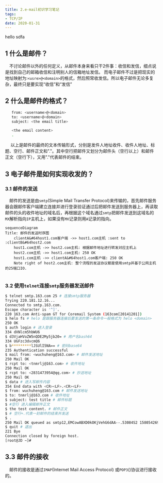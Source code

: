 ```yaml
---
title: 2.e-mail初识学习笔记
tags:
- TCP/IP
date: 2020-01-31
---
```

hello
sdfa

## 1 什么是邮件？
&emsp;不讨论邮件以外的任何定义，从邮件本身来看只干2件事：收信和发信，细点说是找到自己的邮箱收信和注明别人的信箱地址发信。
而电子邮件不过是把现实的地址映射为:`<usre>@<domain>`的格式，然后照常收发信。所以电子邮件无论多复杂，最终只是要实现“收信”和“发信”

<!-- more -->

## 2 什么是邮件的格式？
``` bash
   from: <username>@<domain>
   to: <username>@<domain>
   subject: <the email title>
   
   <the email content>
   .
```
&emsp; 以上是邮件的最终的文本传输形式，分别是发件人地址收件、收件人地址、标题、空行、邮件正文和"."。其中空行把邮件又划分为邮件头（空行以上）和邮件正文（空行下），又用"."代表邮件的结束。


## 3 电子邮件是如何实现收发的？

### 3.1 邮件的发送

&emsp;邮件的发送是由`smtp`(Simple Mail Transfer Protocol)来传输的，首先邮件服务器会跟邮件客户端建立连接并进行登录验证通过后把邮件发送到服务器上，再读取邮件的头的收件地址的域名后，再根据这个域名通过`smtp`把邮件发送到这域名的`MX`解析指向`IP`主机上，如果没有`MX`记录则用`A`记录的指向。

``` mermaid
sequenceDiagram
Title: 邮件的发送时序图
    clientA&#64host1.com客户端 ->> host1.com主机 :sent to :clientB&#64host2.com
    host1.com主机 ->> host2.com主机: 根据邮件地址进行转发对应主机上
    host2.com主机 ->> host1.com主机: 250 OK
    host1.com主机 ->> clientA&#64host1.com客户端: 250 OK
    Note right of host2.com主机: 整个流程的发送协议都是使用smtp并基于公网主机的25端口IO.
    
```

### 3.2 使用`telnet`连接`smtp`服务器发送邮件
``` bash
$ telnet smtp.163.com 25 # 连接smtp服务器
Trying 220.181.12.16...
Connected to smtp.163.com.
Escape character is '^]'.
220 163.com Anti-spam GT for Coremail System (163com[20141201])
$ helo fs # helo 是跟服务器连接后要发送的第一条命令一般格式为 helo <domain>
250 OK
$ auth login # 进入登录
334 dXNlcm5hbWU6
$ d3VjaHVoZW5nQDE2My5jb20= # 用户名bash64
334 UGFzc3dvcmQ6
$ b*********lJSUlI5NA== # 密码base64
235 Authentication successful
$ mail from: <wuchuheng@163.com> # 邮件发送地址
250 Mail OK
$ rcpt to: <tnmrlj@163.com> # 收件地址
250 Mail OK
$ rcpt to: <2831473954@qq.com> # 抄送地址
250 Mail OK
$ data # 进入写邮件内容
354 End data with <CR><LF>.<CR><LF>
$ from: wuchuheng@163.com # 邮件发送地址
$ to: tnmrlj@163.com # 收件地址
$ subject: test title # 邮件标题
$ #空行 进入编辑邮件正文
$ the test content. # 邮件正文
$ # 空行+.代表一封邮件的结束并发送
$ .
250 Mail OK queued as smtp12,EMCowABXD0kOKjVehG6dAA--.53084S2 1580542691
$ quit # 退出
221 Bye
Connection closed by foreign host.
[root@JD ~]#
```

## 3.3 邮件的接收

&emsp;邮件的接收是通过`IMAP`(Internet Mail Access Protocol)
或`POP3`()协议进行接收的。